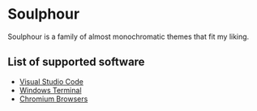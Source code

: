 # Soulphour
Soulphour is a family of almost monochromatic themes that fit my liking.

## List of supported software
* [Visual Studio Code](https://github.com/Soulphour/Soulphour-VSCode)
* [Windows Terminal](https://github.com/Soulphour/Soulphour-WindowsTerminal)
* [Chromium Browsers](https://github.com/Soulphour/Soulphour-Chromium)
